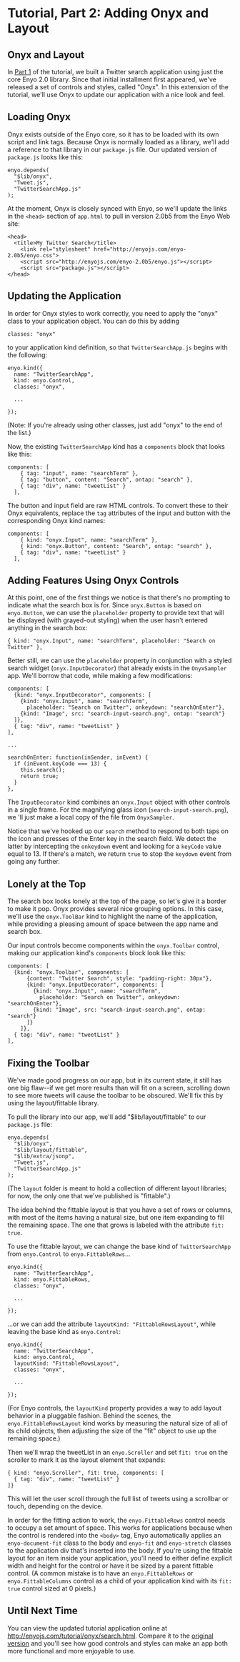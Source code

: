 # Tutorial, Part 2: Adding Onyx and Layout

## Onyx and Layout

In [Part 1](Tutorial) of the tutorial, we built a Twitter search application using just
the core Enyo 2.0 library.  Since that initial installment first appeared,
we've released a set of controls and styles, called "Onyx".  In this
extension of the tutorial, we'll use Onyx to update our application with
a nice look and feel.

## Loading Onyx

Onyx exists outside of the Enyo core, so it has to be loaded with its own
script and link tags.  Because Onyx is normally loaded as a library, we'll add
a reference to that library in our `package.js` file.  Our updated version of
`package.js` looks like this:

    enyo.depends(
      "$lib/onyx",
      "Tweet.js",
      "TwitterSearchApp.js"
    );

At the moment, Onyx is closely synced with Enyo, so we'll update the links
in the `<head>` section of `app.html` to pull in version 2.0b5 from the Enyo
Web site:

    <head>
      <title>My Twitter Search</title>
	    <link rel="stylesheet" href="http://enyojs.com/enyo-2.0b5/enyo.css">
	    <script src="http://enyojs.com/enyo-2.0b5/enyo.js"></script>
	    <script src="package.js"></script>
    </head>

## Updating the Application

In order for Onyx styles to work correctly, you need to apply the "onyx"
class to your application object.  You can do this by adding

    classes: "onyx"

to your application kind definition, so that `TwitterSearchApp.js` begins with
the following:

    enyo.kind({
      name: "TwitterSearchApp",
      kind: enyo.Control,
      classes: "onyx",

      ...

    });

(Note: If you're already using other classes, just add "onyx" to the end of the list.)

Now, the existing `TwitterSearchApp` kind has a `components` block that looks like this:

    components: [
        { tag: "input", name: "searchTerm" },
        { tag: "button", content: "Search", ontap: "search" },
        { tag: "div", name: "tweetList" }
      ],

The button and input field are raw HTML controls.  To convert these to their
Onyx equivalents, replace the `tag` attributes of the input and button with
the corresponding Onyx kind names:

    components: [
        { kind: "onyx.Input", name: "searchTerm" },
        { kind: "onyx.Button", content: "Search", ontap: "search" },
        { tag: "div", name: "tweetList" }
      ],

## Adding Features Using Onyx Controls

At this point, one of the first things we notice is that there's no prompting
to indicate what the search box is for.  Since `onyx.Button` is based on
`enyo.Button`, we can use the `placeholder` property to provide text that will
be displayed (with grayed-out styling) when the user hasn't entered anything
in the search box:

    { kind: "onyx.Input", name: "searchTerm", placeholder: "Search on Twitter" },

Better still, we can use the `placeholder` property in conjunction with a styled
search widget (`onyx.InputDecorator`) that already exists in the `OnyxSampler`
app.  We'll borrow that code, while making a few modifications:

    components: [
      {kind: "onyx.InputDecorator", components: [
        {kind: "onyx.Input", name: "searchTerm", 
          placeholder: "Search on Twitter", onkeydown: "searchOnEnter"},
        {kind: "Image", src: "search-input-search.png", ontap: "search"}
      ]},
      { tag: "div", name: "tweetList" }
    ],
    
    ...

    searchOnEnter: function(inSender, inEvent) {
      if (inEvent.keyCode === 13) {
        this.search();
        return true;
      }
    },

The `InputDecorator` kind combines an `onyx.Input` object with other controls
in a single frame.  For the magnifying glass icon (`search-input-search.png`),
we 'll just make a local copy of the file from `OnyxSampler`.

Notice that we've hooked up our `search` method to respond to both taps on the
icon and presses of the Enter key in the search field.  We detect the latter by
intercepting the `onkeydown` event and looking for a `keyCode` value equal to 13.
If there's a match, we return `true` to stop the `keydown` event from going any
further.

## Lonely at the Top

The search box looks lonely at the top of the page, so let's give it a
border to make it pop.  Onyx provides several nice grouping options.  In this
case, we'll use the `onyx.ToolBar` kind to highlight the name of the
application, while providing a pleasing amount of space between the app name
and search box.

Our input controls become components within the `onyx.Toolbar` control, making
our application kind's `components` block look like this:

    components: [
      {kind: "onyx.Toolbar", components: [
          {content: "Twitter Search", style: "padding-right: 30px"},
          {kind: "onyx.InputDecorator", components: [
            {kind: "onyx.Input", name: "searchTerm", 
              placeholder: "Search on Twitter", onkeydown: "searchOnEnter"},
            {kind: "Image", src: "search-input-search.png", ontap: "search"}
          ]}
        ]},
      { tag: "div", name: "tweetList" }
    ],

## Fixing the Toolbar

We've made good progress on our app, but in its current state, it still has
one big flaw--if we get more results than will fit on a screen, scrolling down
to see more tweets will cause the toolbar to be obscured.  We'll fix this by
using the layout/fittable library.

To pull the library into our app, we'll add "$lib/layout/fittable" to our
`package.js` file:

    enyo.depends(
      "$lib/onyx",
      "$lib/layout/fittable",
      "$lib/extra/jsonp",
      "Tweet.js",
      "TwitterSearchApp.js"
    );

(The `layout` folder is meant to hold a collection of different layout libraries;
for now, the only one that we've published is "fittable".)

The idea behind the fittable layout is that you have a set of rows or columns,
with most of the items having a natural size, but one item expanding to fill the
remaining space.  The one that grows is labeled with the attribute `fit: true`.

To use the fittable layout, we can change the base kind of `TwitterSearchApp`
from `enyo.Control` to `enyo.FittableRows`...

    enyo.kind({
      name: "TwitterSearchApp",
      kind: enyo.FittableRows,
      classes: "onyx",
      
      ...
      
    });

...or we can add the attribute `layoutKind: "FittableRowsLayout"`, while leaving
the base kind as `enyo.Control`:

    enyo.kind({
      name: "TwitterSearchApp",
      kind: enyo.Control,
      layoutKind: "FittableRowsLayout",
      classes: "onyx",
      
      ...
      
    });

(For Enyo controls, the `layoutKind` property provides a way to add layout
behavior in a pluggable fashion.  Behind the scenes, the
`enyo.FittableRowsLayout` kind works by measuring the natural size of all of
its child objects, then adjusting the size of the "fit" object to use up the
remaining space.)

Then we'll wrap the tweetList in an `enyo.Scroller` and set `fit: true` on the
scroller to mark it as the layout element that expands:

    { kind: "enyo.Scroller", fit: true, components: [
      { tag: "div", name: "tweetList" }
    ]}

This will let the user scroll through the full list of tweets using a scrollbar
or touch, depending on the device.

In order for the fitting action to work, the `enyo.FittableRows` control needs
to occupy a set amount of space.  This works for applications because when
the control is rendered into the `<body>` tag, Enyo automatically applies an
`enyo-document-fit` class to the body and `enyo-fit` and `enyo-stretch`
classes to the application div that's inserted into the body.  If you're using
the fittable layout for an item inside your application, you'll need to
either define explicit width and height for the control or have it be sized by a
parent fittable control.  (A common mistake is to have an `enyo.FittableRows`
or `enyo.FittableColumns` control as a child of your application kind with its
`fit: true` control sized at 0 pixels.)

## Until Next Time

You can view the updated tutorial application online at
<http://enyojs.com/tutorial/onyx/search.html>.  Compare it to the
[original version](http://enyojs.com/tutorial/search.html) and you'll
see how good controls and styles can make an app both more functional
and more enjoyable to use.